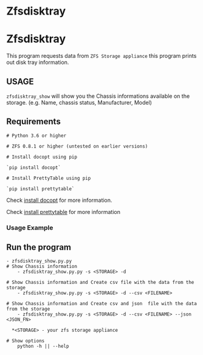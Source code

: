 # Zfsdisktray

# Zfsdisktray

This program requests data from `ZFS Storage appliance` this program prints out disk tray information. 

## USAGE
`zfsdisktray_show` will show you the Chassis informations available on the storage. 
    (e.g. Name, chassis status, Manufacturer, Model)

## Requirements

```
# Python 3.6 or higher

# ZFS 0.8.1 or higher (untested on earlier versions)

# Install docopt using pip

`pip install docopt`

# Install PrettyTable using pip

`pip install prettytable`  
```
Check [install docopt](https://pypi.org/project/docopt/) for more information. 

Check [install prettytable](https://pypi.org/project/prettytable/) for more information

### Usage Example
## Run the program

```
- zfsdisktray_show.py.py
# Show Chassis information
    - zfsdisktray_show.py.py -s <STORAGE> -d 

# Show Chassis information and Create csv file with the data from the storage
    - zfsdisktray_show.py.py -s <STORAGE> -d --csv <FILENAME>

# Show Chassis information and Create csv and json  file with the data from the storage
	- zfsdisktray_show.py.py -s <STORAGE> -d --csv <FILENAME> --json <JSON_FN>
  
  *<STORAGE> - your zfs storage appliance

# Show options
    python -h || --help
```

